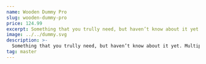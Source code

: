 ```yaml
---
name: Wooden Dummy Pro
slug: wooden-dummy-pro
price: 124.99
excerpt: Something that you trully need, but haven’t know about it yet
image: ../../dummy.svg
description: >-
  Something that you trully need, but haven’t know about it yet. Multiple winner of Community Awarads.
tag: master
---
```


